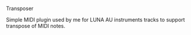Transposer

Simple MIDI plugin used by me for LUNA AU instruments tracks
to support transpose of MIDI notes.

